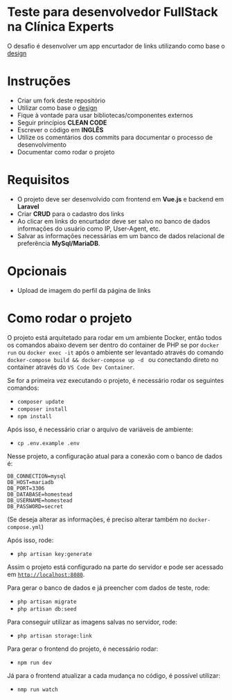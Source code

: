 # Teste para desenvolvedor FullStack na Clínica Experts

O desafio é desenvolver um app encurtador de links utilizando como base o [design](https://dribbble.com/shots/10724954-Linktree-Clone)

# Instruções
- Criar um fork deste repositório
- Utilizar como base o [design](https://dribbble.com/shots/10724954-Linktree-Clone)
- Fique à vontade para usar bibliotecas/componentes externos
- Seguir princípios **CLEAN CODE**
- Escrever o código em **INGLÊS**
- Utilize os comentários dos commits para documentar o processo de desenvolvimento
- Documentar como rodar o projeto

# Requisitos
- O projeto deve ser desenvolvido com frontend em **Vue.js** e backend em **Laravel**
- Criar **CRUD** para o cadastro dos links
- Ao clicar em links do encurtador deve ser salvo no banco de dados informações do usuário como IP, User-Agent, etc.
- Salvar as informações necessárias em um banco de dados relacional de preferência **MySql/MariaDB**.

# Opcionais
- Upload de imagem do perfil da página de links

# Como rodar o projeto
O projeto está arquitetado para rodar em um ambiente Docker, então todos os comandos
abaixo devem ser dentro do container de PHP se por `docker run` ou `docker exec -it`
após o ambiente ser levantado através do comando `docker-compose build && docker-compose up -d `
ou conectando direto no container através do `VS Code Dev Container`.

Se for a primeira vez executando o projeto, é necessário rodar os seguintes comandos:
- `composer update`
- `composer install`
- `npm install`

Após isso, é necessário criar o arquivo de variáveis de ambiente:
- `cp .env.example .env`

Nesse projeto, a configuração atual para a conexão com o banco de dados é:

    DB_CONNECTION=mysql
    DB_HOST=mariadb
    DB_PORT=3306
    DB_DATABASE=homestead
    DB_USERNAME=homestead
    DB_PASSWORD=secret
(Se deseja alterar as informações, é preciso alterar também no `docker-compose.yml`)

Após isso, rode:
- `php artisan key:generate`

Assim o projeto está configurado na parte do servidor e pode ser acessado em [`http://localhost:8080`](https://dribbble.com/shots/10724954-Linktree-Clone). 

Para gerar o banco de dados e já preencher com dados de teste, rode:
- `php artisan migrate`
- `php artisan db:seed`

Para conseguir utilizar as imagens salvas no servidor, rode:
- `php artisan storage:link`

Para gerar o frontend do projeto, é necessário rodar:
- `npm run dev`

Já para o frontend atualizar a cada mudança no código, é possível utilizar:
- `nmp run watch`
